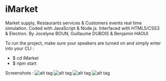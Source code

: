 # iMarket
Market supply, Restaurants services & Customers events real time simulation.
Coded with JavaScript & Node.js. Interfaced with HTML5/CSS3 & Electron.
By Jocelyne BOUN, Guillaume DUBOIS & Benjamin HAOUI

To run the project, make sure your speakers are turned on and simply enter into your CLI :

- $ cd iMarket
- $ npm start

Screenshots :
![alt tag](https://github.com/zirkis/Market-Simulation/blob/master/screenshots/Capture%20d’écran%202016-04-02%20à%2000.17.05.png)
![alt tag](https://github.com/zirkis/Market-Simulation/blob/master/screenshots/Capture%20d’écran%202016-04-02%20à%2000.17.22.png)
![alt tag](https://github.com/zirkis/Market-Simulation/blob/master/screenshots/Capture%20d’écran%202016-04-02%20à%2000.17.50.png)
![alt tag](https://github.com/zirkis/Market-Simulation/blob/master/screenshots/Capture%20d’écran%202016-04-02%20à%2000.51.05.png)
